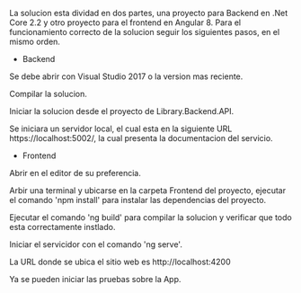 La solucion esta dividad en dos partes, una proyecto para Backend en .Net Core 2.2 y otro proyecto para el frontend en Angular 8.
Para el funcionamiento correcto de la solucion seguir los siguientes pasos, en el mismo orden.



- Backend

Se debe abrir con Visual Studio 2017 o la version mas reciente.

Compilar la solucion.

Iniciar la solucion desde el proyecto de Library.Backend.API.

Se iniciara un servidor local, el cual esta en la siguiente URL https://localhost:5002/, la cual presenta la documentacion del servicio.


- Frontend

Abrir en el editor de su preferencia.

Arbir una terminal y ubicarse en la carpeta Frontend del proyecto, ejecutar el comando 'npm install' para instalar las dependencias del proyecto.

Ejecutar el comando 'ng build' para compilar la solucion y verificar que todo esta correctamente instlado.

Iniciar el servicidor con el comando 'ng serve'.

La URL donde se ubica el sitio web es http://localhost:4200


Ya se pueden iniciar las pruebas sobre la App.
